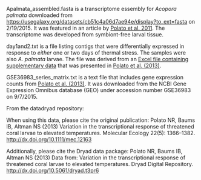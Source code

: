 Apalmata_assembled.fasta is a transcriptome essembly for *Acopora palmata* downloaded from https://usegalaxy.org/datasets/cb51c4a06d7ae94e/display?to_ext=fasta on 2/19/2015. It was featured in an article by [Polato et al. 2011](http://journals.plos.org/plosone/article?id=10.1371/journal.pone.0028634). The transcriptome was developed from symbiont-free larval tissue.

day1and2.txt is a file listing contigs that were differentially expressed in response to *either* one or two days of thermal stress. The samples were also *A. palmata* larvae. The file was derived from an [Excel file containing supplementary data](http://datadryad.org/bitstream/handle/10255/dryad.39350/SuppTableS3_Final.xlsx?sequence=1) that was presented in [Polato et al. (2013)](http://onlinelibrary.wiley.com.offcampus.lib.washington.edu/doi/10.1111/mec.12163/abstract).

GSE36983_series_matrix.txt is a text file that includes gene expression counts from [Polato et al. (2013)](http://onlinelibrary.wiley.com.offcampus.lib.washington.edu/doi/10.1111/mec.12163/abstract). It was downloaded from the NCBI Gene Expression Omnibus database (GEO) under accession number GSE36983 on 9/7/2015.

From the datadryad repository:

When using this data, please cite the original publication:
Polato NR, Baums IB, Altman NS (2013) Variation in the transcriptional response of threatened coral larvae to elevated temperatures. Molecular Ecology 22(5): 1366–1382. http://dx.doi.org/10.1111/mec.12163

Additionally, please cite the Dryad data package:
Polato NR, Baums IB, Altman NS (2013) Data from: Variation in the transcriptional response of threatened coral larvae to elevated temperatures. Dryad Digital Repository. http://dx.doi.org/10.5061/dryad.t3pr6


